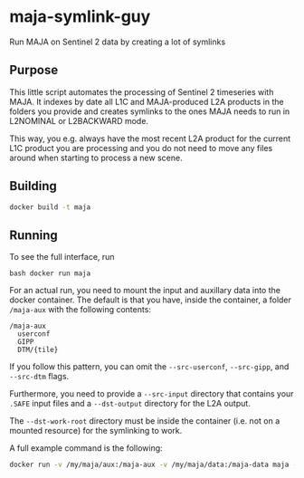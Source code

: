 # maja-symlink-guy

Run MAJA on Sentinel 2 data by creating a lot of symlinks


## Purpose

This little script automates the processing of Sentinel 2 timeseries with MAJA.
It indexes by date all L1C and MAJA-produced L2A products in the folders you provide
and creates symlinks to the ones MAJA needs to run in L2NOMINAL or L2BACKWARD mode.

This way, you e.g. always have the most recent L2A product for the current L1C product
you are processing and you do not need to move any files around when starting to process
a new scene.


## Building

```bash
docker build -t maja
```

## Running

To see the full interface, run

```
bash docker run maja
```

For an actual run, you need to mount the input and auxillary data 
into the docker container.
The default is that you have, inside the container, a folder `/maja-aux`
with the following contents:

```
/maja-aux
  userconf
  GIPP
  DTM/{tile}
```
If you follow this pattern, you can omit the `--src-userconf`, `--src-gipp`, and `--src-dtm` flags. 

Furthermore, you need to provide a `--src-input` directory that contains your `.SAFE` input files
and a `--dst-output` directory for the L2A output.

The `--dst-work-root` directory must be inside the container (i.e. not on a mounted resource) for 
the symlinking to work.

A full example command is the following:

```bash
docker run -v /my/maja/aux:/maja-aux -v /my/maja/data:/maja-data maja --src-input /maja-data/input --dst-output /maja-data/output --tile 32UNG
```
